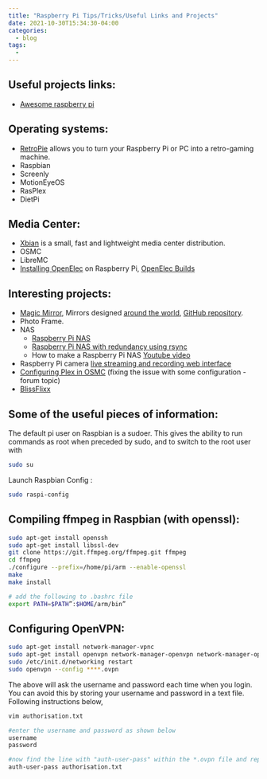 ```yaml
---
title: "Raspberry Pi Tips/Tricks/Useful Links and Projects"
date: 2021-10-30T15:34:30-04:00
categories:
  - blog
tags:
  - 
---
```


## Useful projects links:
- [Awesome raspberry pi](https://github.com/careyer/awesome-raspberry-pi)

## Operating systems:
- [RetroPie](https://retropie.org.uk/) allows you to turn your Raspberry Pi or PC into a retro-gaming machine.
- Raspbian 
- Screenly 
- MotionEyeOS 
- RasPlex
- DietPi

## Media Center:
- [Xbian](http://www.xbian.org/what-is-xbian/) is a small, fast and lightweight media center distribution.
- OSMC
- LibreMC
- [Installing OpenElec](http://wiki.openelec.tv/index.php/Installing_OpenELEC_on_Raspberry_Pi#tab.3DWindows) on Raspberry Pi, [OpenElec Builds](http://openelec.tv/get-openelec)

## Interesting projects:
- [Magic Mirror](http://michaelteeuw.nl/post/83916869600/magic-mirror-part-vi-production-of-the), Mirrors designed [around the world](http://michaelteeuw.nl/post/111886383522/magic-mirrors-around-the-world), [GitHub repository](https://github.com/MichMich/MagicMirror).
- Photo Frame.
- NAS
  - [Raspberry Pi NAS](http://pimylifeup.com/raspberry-pi-nas/)
  - [Raspberry Pi NAS with redundancy using rsync](http://www.makeuseof.com/tag/turn-your-raspberry-pi-into-a-nas-box/)
  - How to make a Raspberry Pi NAS [Youtube video](https://www.youtube.com/watch?v=WXKkqDZi5jc)
- Raspberry Pi camera [live streaming and recording web interface](http://elinux.org/RPi-Cam-Web-Interface)
- [Configuring Plex in OSMC](https://forums.plex.tv/discussion/155081/plex-media-server-not-running-on-rapsberry-pi-2) (fixing the issue with some configuration - forum topic)
- [BlissFlixx](http://blissflixx.rocks/)

## Some of the useful pieces of information:
The default pi user on Raspbian is a sudoer. This gives the ability to run commands as root when preceded by sudo, and to switch to the root user with
```bash
sudo su
```
Launch Raspbian Config :
```bash
sudo raspi-config
```
## Compiling ffmpeg in Raspbian (with openssl):
```bash
sudo apt-get install openssh
sudo apt-get install libssl-dev
git clone https://git.ffmpeg.org/ffmpeg.git ffmpeg
cd ffmpeg
./configure --prefix=/home/pi/arm --enable-openssl
make
make install

# add the following to .bashrc file
export PATH=$PATH”:$HOME/arm/bin”
```


## Configuring OpenVPN:

```bash
sudo apt-get install network-manager-vpnc
sudo apt-get install openvpn network-manager-openvpn network-manager-openvpn-gnome
sudo /etc/init.d/networking restart
sudo openvpn --config ****.ovpn
```
 
The above will ask the username and password each time when you login. You can avoid this by storing your username and password in a text file. Following instructions below,
```bash
vim authorisation.txt

#enter the username and password as shown below
username
password

#now find the line with "auth-user-pass" within the *.ovpn file and replace is with the following
auth-user-pass authorisation.txt
```


